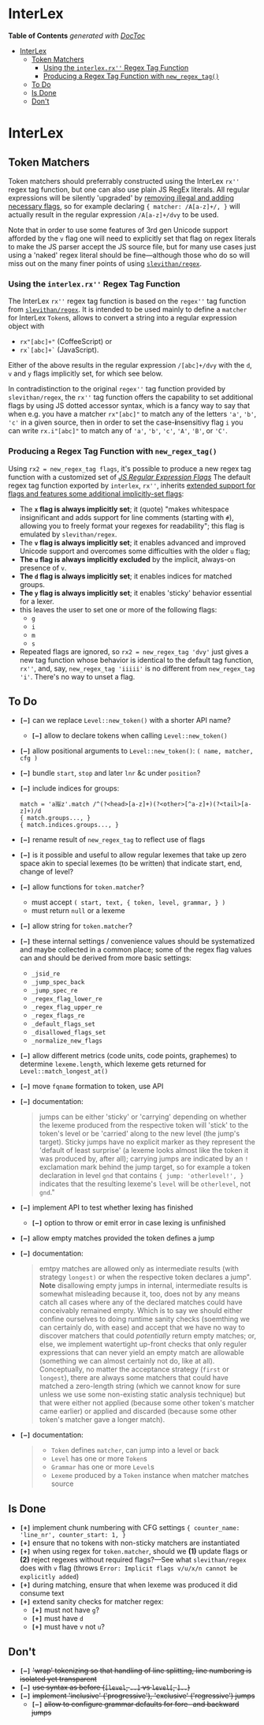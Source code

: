 
# InterLex


<!-- START doctoc generated TOC please keep comment here to allow auto update -->
<!-- DON'T EDIT THIS SECTION, INSTEAD RE-RUN doctoc TO UPDATE -->
**Table of Contents**  *generated with [DocToc](https://github.com/thlorenz/doctoc)*

- [InterLex](#interlex)
  - [Token Matchers](#token-matchers)
    - [Using the `interlex.rx''` Regex Tag Function](#using-the-interlexrx-regex-tag-function)
    - [Producing a Regex Tag Function with `new_regex_tag()`](#producing-a-regex-tag-function-with-new_regex_tag)
  - [To Do](#to-do)
  - [Is Done](#is-done)
  - [Don't](#dont)

<!-- END doctoc generated TOC please keep comment here to allow auto update -->



# InterLex

## Token Matchers


Token matchers should preferrably constructed using the InterLex `rx''` regex tag function, but one can also
use plain JS RegEx literals. All regular expressions will be silently 'upgraded' by [removing illegal and
adding necessary flags](#producing-a-regex-tag-function-with-new_regex_tag), so for example declaring `{
matcher: /A[a-z]+/, }` will actually result in the regular expression `/A[a-z]+/dvy` to be used.

Note that in order to use some features of 3rd gen Unicode support afforded by the `v` flag one will need to
explicitly set that flag on regex literals to make the JS parser accept the JS source file, but for many use
cases just using a 'naked' regex literal should be fine—although those who do so will miss out on the many
finer points of using [`slevithan/regex`](https://github.com/slevithan/regex).




### Using the `interlex.rx''` Regex Tag Function

The InterLex `rx''` regex tag function is based on the `regex''` tag function from
[`slevithan/regex`](https://github.com/slevithan/regex). It is intended to be used mainly to define a
`matcher` for InterLex `Token`s, allows to convert a string into a regular expression object with
* `rx"[abc]+"` (CoffeeScript) or
* ```rx`[abc]+`‍``` (JavaScript).

Either of the above results in the regular expression `/[abc]+/dvy` with the `d`, `v` and `y` flags
implicitly set, for which see below.

In contradistinction to the original `regex''` tag function provided by `slevithan/regex`, the `rx''` tag
function offers the capability to set additional flags by using JS dotted accessor syntax, which is a fancy
way to say that when e.g. you have a matcher `rx"[abc]"` to match any of the letters `'a'`, `'b'`, `'c'` in
a given source, then in order to set the case-**i**nsensitivy flag `i` you can write `rx.i"[abc]"` to match
any of `'a'`, `'b'`, `'c'`, `'A'`, `'B'`, or `'C'`.


### Producing a Regex Tag Function with `new_regex_tag()`


Using `rx2 = new_regex_tag flags`, it's possible to produce a new regex tag function with a customized set
of [*JS Regular Expression
Flags*](https://developer.mozilla.org/en-US/docs/Web/JavaScript/Guide/Regular_expressions#advanced_searching_with_flags)
The default regex tag function exported by `interlex`, `rx''`, inherits [extended support for flags and
features some additional implicitly-set
flags](https://github.com/slevithan/regex?tab=readme-ov-file#-flags):

* The **`x` flag is always implicitly set**; it (quote) "makes whitespace insignificant and adds support for
  line comments (starting with `#`), allowing you to freely format your regexes for readability"; this flag
  is emulated by `slevithan/regex`.
* The **`v` flag is always implicitly set**; it enables advanced and improved Unicode support and
  overcomes some difficulties with the older `u` flag;
* **The `u` flag is always implicitly excluded** by the implicit, always-on presence of `v`.
* **The `d` flag is always implicitly set**; it enables indices for matched groups.
* **The `y` flag is always implicitly set**; it enables 'sticky' behavior essential for a lexer.
* this leaves the user to set one or more of the following flags:
  * `g`
  * `i`
  * `m`
  * `s`
* Repeated flags are ignored, so `rx2 = new_regex_tag 'dvy'` just gives a new tag function whose behavior is
  identical to the default tag function, `rx''`, and, say, `new_regex_tag 'iiiii'` is no different from
  `new_regex_tag 'i'`. There's no way to unset a flag.

## To Do

* **`[—]`** can we replace `Level::new_token()` with a shorter API name?
  * **`[—]`** allow to declare tokens when calling `Level::new_token()`
* **`[—]`** allow positional arguments to `Level::new_token()`: `( name, matcher, cfg )`
* **`[—]`** bundle `start`, `stop` and later `lnr` &c under `position`?
* **`[—]`** include indices for groups:

  ```
  match = 'a🈯z'.match /^(?<head>[a-z]+)(?<other>[^a-z]+)(?<tail>[a-z]+)/d
  { match.groups..., }
  { match.indices.groups..., }
  ```

* **`[—]`** rename result of `new_regex_tag` to reflect use of flags
* **`[—]`** is it possible and useful to allow regular lexemes that take up zero space akin to special
  lexemes (to be written) that indicate start, end, change of level?
* **`[—]`** allow functions for `token.matcher`?
  * must accept `( start, text, { token, level, grammar, } )`
  * must return `null` or a lexeme
* **`[—]`** allow string for `token.matcher`?
* **`[—]`** these internal settings / convenience values should be systematized and maybe collected in a
  common place; some of the regex flag values can and should be derived from more basic settings:
  * `_jsid_re`
  * `_jump_spec_back`
  * `_jump_spec_re`
  * `_regex_flag_lower_re`
  * `_regex_flag_upper_re`
  * `_regex_flags_re`
  * `_default_flags_set`
  * `_disallowed_flags_set`
  * `_normalize_new_flags`

* **`[—]`** allow different metrics (code units, code points, graphemes) to determine `lexeme.length`, which
  lexeme gets returned for `Level::match_longest_at()`
* **`[—]`** move `fqname` formation to token, use API
* **`[—]`** documentation:
  > jumps can be either 'sticky' or 'carrying' depending on whether the lexeme produced from the respective
  > token will 'stick' to the token's level or be 'carried' along to the new level (the jump's target).
  > Sticky jumps have no explicit marker as they represent the 'default of least surprise' (a lexeme looks
  > almost like the token it was produced by, after all); carrying jumps are indicated by an `!` exclamation
  > mark behind the jump target, so for example a token declaration in level `gnd` that contains `{ jump:
  > 'otherlevel!', }` indicates that the resulting lexeme's `level` will be `otherlevel`, not `gnd`."
* **`[—]`** implement API to test whether lexing has finished
  * **`[—]`** option to throw or emit error in case lexing is unfinished
* **`[—]`** allow empty matches provided the token defines a jump
* **`[—]`** documentation:
  > emtpy matches are allowed only as intermediate results (with strategy `longest)` or when the respective
  > token declares a jump". **Note** disallowing empty jumps in internal, intermediate results is somewhat
  > misleading because it, too, does not by any means catch all cases where any of the declared matches
  > could have conceivably remained empty. Which is to say we should either confine ourselves to doing
  > runtime sanity checks (soemthing we can certainly do, with ease) and accept that we have no way to
  > discover matchers that could *potentially* return empty matches; or, else, we implement watertight
  > up-front checks that only reguler expressions that can never yield an empty match are allowable
  > (something we can almost certainly not do, like at all). Conceptually, no matter the acceptance strategy
  > (`first` or `longest`), there are always some matchers that could have matched a zero-length string
  > (which we cannot know for sure unless we use some non-existing static analysis technique) but that were
  > either not applied (because some other token's matcher came earlier) or applied and discarded (because
  > some other token's matcher gave a longer match).
* **`[—]`** documentation:
  > * `Token` defines `matcher`, can jump into a level or back
  > * `Level` has one or more `Token`s
  > * `Grammar` has one or more `Level`s
  > * `Lexeme` produced by a `Token` instance when matcher matches source


## Is Done

* **`[+]`** implement chunk numbering with CFG settings `{ counter_name: 'line_nr', counter_start: 1, }`
* **`[+]`** ensure that no tokens with non-sticky matchers are instantiated
* **`[+]`** when using regex for `token.matcher`, should we **(1)** update flags or **(2)** reject regexes
  without required flags?—See what `slevithan/regex` does with `v` flag (throws `Error: Implicit flags
  v/u/x/n cannot be explicitly added`)
* **`[+]`** during matching, ensure that when lexeme was produced it did consume text
* **`[+]`** extend sanity checks for matcher regex:
  * **`[+]`** must not have `g`?
  * **`[+]`** must have `d`
  * **`[+]`** must have `v` not `u`?

## Don't

* **`[—]`** <del>'wrap' tokenizing so that handling of line splitting, line numbering is isolated yet
  transparent</del>
* **`[—]`** <del>use syntax as before (`[level`, `..]` vs `level[`, `]..`)</del>
* **`[—]`** <del>implement 'inclusive' ('progressive'), 'exclusive' ('regressive') jumps</del>
  * **`[—]`** <del>allow to configure grammar defaults for fore- and backward jumps</del>

